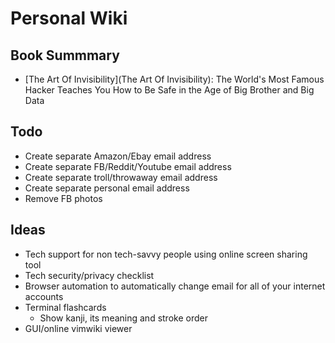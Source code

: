 # Personal Wiki

## Book Summmary

* [The Art Of Invisibility](The Art Of Invisibility): The World's Most Famous Hacker Teaches You How to Be Safe in the Age of Big Brother and Big Data

## Todo

* Create separate Amazon/Ebay email address
* Create separate FB/Reddit/Youtube email address
* Create separate troll/throwaway email address
* Create separate personal email address
* Remove FB photos

## Ideas

* Tech support for non tech-savvy people using online screen sharing tool
* Tech security/privacy checklist
* Browser automation to automatically change email for all of your internet accounts  
* Terminal flashcards
  * Show kanji, its meaning and stroke order 
* GUI/online vimwiki viewer
